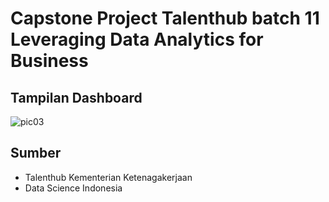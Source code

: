 # Capstone Project Talenthub batch 11 Leveraging Data Analytics for Business

## Tampilan Dashboard
![pic03](https://github.com/IrmaD14/project-tableau/assets/149849696/ac0b6a21-ab04-4609-a546-ccfa20de1e9e)

## Sumber
- Talenthub Kementerian Ketenagakerjaan
- Data Science Indonesia
